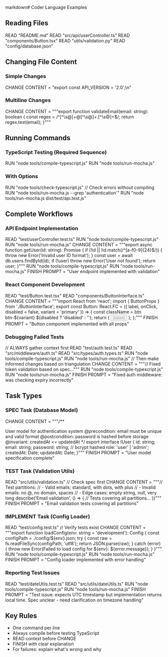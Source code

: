 markdown# Coder Language Examples

## Reading Files
READ "README.md"
READ "src/api/userController.ts"
READ "components/Button.tsx"
READ "utils/validation.py"
READ "config/database.json"

## Changing File Content

### Simple Changes
CHANGE CONTENT = "export const API_VERSION = '2.0';\n"

### Multiline Changes
CHANGE CONTENT = """export function validateEmail(email: string): boolean {
const regex = /^[^\s@]+@[^\s@]+.[^\s@]+$/;
return regex.test(email);
}"""

## Running Commands

### TypeScript Testing (Required Sequence)
RUN "node tools/compile-typescript.js"
RUN "node tools/run-mocha.js"

### With Options
RUN "node tools/check-typescript.js"  // Check errors without compiling
RUN "node tools/run-mocha.js --grep 'authentication'"
RUN "node tools/run-mocha.js dist/test/api.test.js"

## Complete Workflows

### API Endpoint Implementation
READ "test/userController.test.ts"
RUN "node tools/compile-typescript.js"
RUN "node tools/run-mocha.js"
CHANGE CONTENT = """export async function getUser(id: string): Promise<User> {
if (!id || !id.match(/^[a-f0-9]{24}$/)) {
throw new Error('Invalid user ID format');
}
const user = await db.users.findById(id);
if (!user) throw new Error('User not found');
return user;
}"""
RUN "node tools/compile-typescript.js"
RUN "node tools/run-mocha.js"
FINISH PROMPT = "User endpoint implemented with validation"

### React Component Development
READ "test/Button.test.tsx"
READ "components/ButtonInterface.ts"
CHANGE CONTENT = """import React from 'react';
import { ButtonProps } from './ButtonInterface';
export const Button: React.FC<ButtonProps> = ({
label,
onClick,
disabled = false,
variant = 'primary'
}) => {
const className = btn btn-${variant} ${disabled ? 'disabled' : ''};
return (
<button 
         className={className}
         onClick={onClick}
         disabled={disabled}
     >
{label}
</button>
);
};"""
FINISH PROMPT = "Button component implemented with all props"

### Debugging Failed Tests
// ALWAYS gather context first
READ "test/auth.test.ts"
READ "src/middleware/auth.ts"
READ "src/types/auth.types.ts"
RUN "node tools/compile-typescript.js"
RUN "node tools/run-mocha.js"
// Then make informed changes based on triangulation
CHANGE CONTENT = """// Fixed token validation based on spec..."""
RUN "node tools/compile-typescript.js"
RUN "node tools/run-mocha.js"
FINISH PROMPT = "Fixed auth middleware: was checking expiry incorrectly"

## Task Types

### SPEC Task (Database Model)
CHANGE CONTENT = """/**

User model for authentication system
@precondition: email must be unique and valid format
@postcondition: password is hashed before storage
@invariant: createdAt <= updatedAt
*/
export interface IUser {
id: string;
email: string;
password: string;  // bcrypt hashed
role: 'user' | 'admin';
createdAt: Date;
updatedAt: Date;
}"""
FINISH PROMPT = "User model specification complete"


### TEST Task (Validation Utils)
READ "src/utils/validation.ts"  // Check spec first
CHANGE CONTENT = """// Test partitions:
// - Valid emails: standard, with dots, with plus
// - Invalid emails: no @, no domain, spaces
// - Edge cases: empty string, null, very long
describe('Email validation', () => {
// Tests covering all partitions...
})"""
FINISH PROMPT = "Email validation tests covering all partitions"

### IMPLEMENT Task (Config Loader)
READ "test/config.test.ts"  // Verify tests exist
CHANGE CONTENT = """export function loadConfig(env: string = 'development'): Config {
const configPath = ./config/${env}.json;
try {
const raw = fs.readFileSync(configPath, 'utf8');
return JSON.parse(raw);
} catch (error) {
throw new Error(Failed to load config for ${env}: ${error.message});
}
}"""
RUN "node tools/compile-typescript.js"
RUN "node tools/run-mocha.js"
FINISH PROMPT = "Config loader implemented with error handling"

### Reporting Test Issues
READ "test/dateUtils.test.ts"
READ "src/utils/dateUtils.ts"
RUN "node tools/compile-typescript.js"
RUN "node tools/run-mocha.js"
FINISH PROMPT = "Test issue: expects UTC timestamp but implementation returns local time. Spec unclear - need clarification on timezone handling"

## Key Rules
- One command per line
- Always compile before testing TypeScript
- READ context before CHANGE
- FINISH with clear explanation
- For failures: explain what's wrong and why
